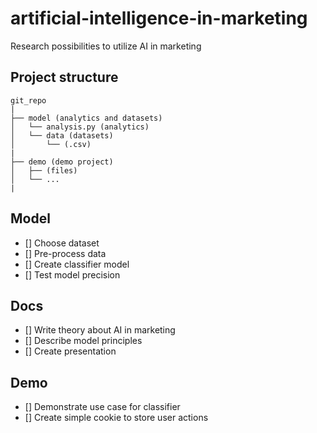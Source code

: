 # artificial-intelligence-in-marketing
Research possibilities to utilize AI in marketing

## Project structure

```
git_repo
|
├── model (analytics and datasets)
│   └── analysis.py (analytics)
│   └── data (datasets)
│       └── (.csv)
|
├── demo (demo project)
│   ├── (files)
│   └── ...
|
```
## Model
- [] Choose dataset
- [] Pre-process data
- [] Create classifier model
- [] Test model precision

## Docs
- [] Write theory about AI in marketing
- [] Describe model principles
- [] Create presentation

## Demo
- [] Demonstrate use case for classifier
- [] Create simple cookie to store user actions

